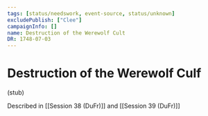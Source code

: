 ```yaml
---
tags: [status/needswork, event-source, status/unknown]
excludePublish: ["Clee"]
campaignInfo: []
name: Destruction of the Werewolf Cult
DR: 1748-07-03
---
```

# Destruction of the Werewolf Culf

(stub)

Described in [[Session 38 (DuFr)]] and [[Session 39 (DuFr)]]

